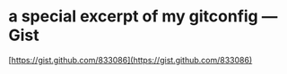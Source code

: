 <!--
id: 4540947844
link: http://tumblr.atmos.org/post/4540947844/a-special-excerpt-of-my-gitconfig-gist
slug: a-special-excerpt-of-my-gitconfig-gist
date: Mon Apr 11 2011 18:17:47 GMT-0700 (PDT)
publish: 2011-04-011
tags: 
title: a special excerpt of my gitconfig — Gist
-->


a special excerpt of my gitconfig — Gist
========================================

[https://gist.github.com/833086](https://gist.github.com/833086)

